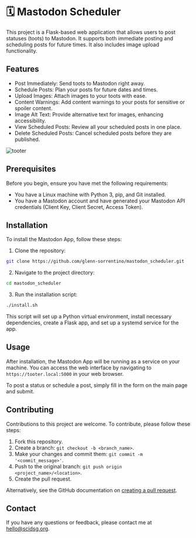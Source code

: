 # 🗓️ Mastodon Scheduler

This project is a Flask-based web application that allows users to post statuses (toots) to Mastodon. It supports both immediate posting and scheduling posts for future times. It also includes image upload functionality.

## Features

- Post Immediately: Send toots to Mastodon right away.
- Schedule Posts: Plan your posts for future dates and times.
- Upload Images: Attach images to your toots with ease.
- Content Warnings: Add content warnings to your posts for sensitive or spoiler content.
- Image Alt Text: Provide alternative text for images, enhancing accessibility.
- View Scheduled Posts: Review all your scheduled posts in one place.
- Delete Scheduled Posts: Cancel scheduled posts before they are published.

![tooter](https://github.com/glenn-sorrentino/mastodon-scheduler/assets/28545431/6b5b04bd-b7bb-4c1b-a90a-562245504b2c)

## Prerequisites

Before you begin, ensure you have met the following requirements:
- You have a Linux machine with Python 3, pip, and Git installed.
- You have a Mastodon account and have generated your Mastodon API credentials (Client Key, Client Secret, Access Token).

## Installation

To install the Mastodon App, follow these steps:

1. Clone the repository:
```bash
git clone https://github.com/glenn-sorrentino/mastodon_scheduler.git
```
  
2. Navigate to the project directory:
```bash
cd mastodon_scheduler
```

3. Run the installation script:

```bash
./install.sh
```

This script will set up a Python virtual environment, install necessary dependencies, create a Flask app, and set up a systemd service for the app.

## Usage

After installation, the Mastodon App will be running as a service on your machine. You can access the web interface by navigating to `https://tooter.local:5000` in your web browser.

To post a status or schedule a post, simply fill in the form on the main page and submit.

## Contributing

Contributions to this project are welcome. To contribute, please follow these steps:

1. Fork this repository.
2. Create a branch: `git checkout -b <branch_name>`.
3. Make your changes and commit them: `git commit -m '<commit_message>'`.
4. Push to the original branch: `git push origin <project_name>/<location>`.
5. Create the pull request.

Alternatively, see the GitHub documentation on [creating a pull request](https://help.github.com/articles/creating-a-pull-request/).

## Contact

If you have any questions or feedback, please contact me at hello@scidsg.org.
